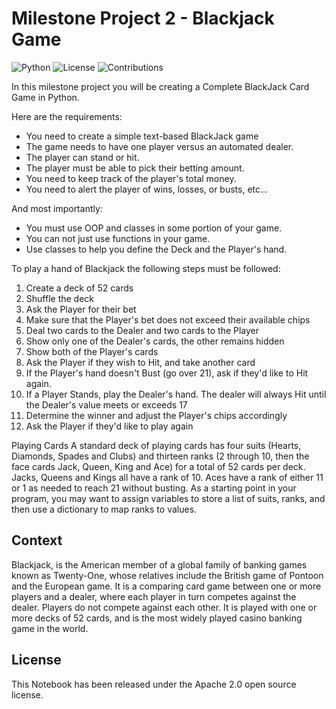 # Milestone Project 2 - Blackjack Game

![Python](https://img.shields.io/badge/Python-3.7.6-blue) ![License](https://img.shields.io/badge/License-Apache%202.0-orange) ![Contributions](https://img.shields.io/badge/Contributions-Welcome-green)

In this milestone project you will be creating a Complete BlackJack Card Game in Python.

Here are the requirements:

- You need to create a simple text-based BlackJack game
- The game needs to have one player versus an automated dealer.
- The player can stand or hit.
- The player must be able to pick their betting amount.
- You need to keep track of the player's total money.
- You need to alert the player of wins, losses, or busts, etc...

And most importantly:

- You must use OOP and classes in some portion of your game.
- You can not just use functions in your game.
- Use classes to help you define the Deck and the Player's hand.

To play a hand of Blackjack the following steps must be followed:

1. Create a deck of 52 cards
2. Shuffle the deck
3. Ask the Player for their bet
4. Make sure that the Player's bet does not exceed their available chips
5. Deal two cards to the Dealer and two cards to the Player
6. Show only one of the Dealer's cards, the other remains hidden
7. Show both of the Player's cards
8. Ask the Player if they wish to Hit, and take another card
9. If the Player's hand doesn't Bust (go over 21), ask if they'd like to Hit again.
10. If a Player Stands, play the Dealer's hand.
The dealer will always Hit until the Dealer's value meets or exceeds 17
11. Determine the winner and adjust the Player's chips accordingly
12. Ask the Player if they'd like to play again

Playing Cards
A standard deck of playing cards has four suits (Hearts, Diamonds, Spades and Clubs) and thirteen ranks (2 through 10, then the face cards Jack, Queen, King and Ace) for a total of 52 cards per deck. Jacks, Queens and Kings all have a rank of 10. Aces have a rank of either 11 or 1 as needed to reach 21 without busting. As a starting point in your program, you may want to assign variables to store a list of suits, ranks, and then use a dictionary to map ranks to values.

## Context

Blackjack, is the American member of a global family of banking games known as Twenty-One, whose relatives include the British game of Pontoon and the European game. It is a comparing card game between one or more players and a dealer, where each player in turn competes against the dealer. Players do not compete against each other. It is played with one or more decks of 52 cards, and is the most widely played casino banking game in the world.

## License

This Notebook has been released under the Apache 2.0 open source license.
